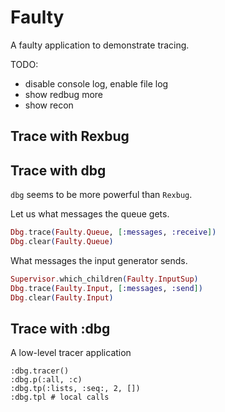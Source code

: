 # Faulty

A faulty application to demonstrate tracing.

TODO:
 * disable console log, enable file log
 * show redbug more
 * show recon

## Trace with Rexbug

## Trace with dbg

`dbg` seems to be more powerful than `Rexbug`.

Let us what messages the queue gets.

```elixir
Dbg.trace(Faulty.Queue, [:messages, :receive])
Dbg.clear(Faulty.Queue)
```

What messages the input generator sends.

```elixir
Supervisor.which_children(Faulty.InputSup)
Dbg.trace(Faulty.Input, [:messages, :send])
Dbg.clear(Faulty.Input)
```

## Trace with :dbg

A low-level tracer application

```
:dbg.tracer()
:dbg.p(:all, :c)
:dbg.tp(:lists, :seq:, 2, [])
:dbg.tpl # local calls
```

